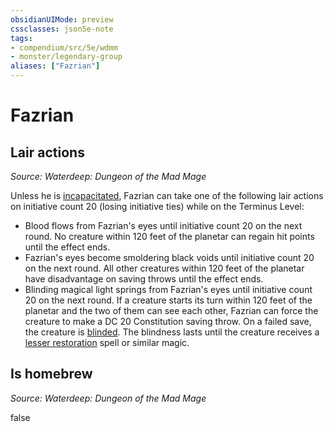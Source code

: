 ```yaml
---
obsidianUIMode: preview
cssclasses: json5e-note
tags:
- compendium/src/5e/wdmm
- monster/legendary-group
aliases: ["Fazrian"]
---
```

# Fazrian

## Lair actions
_Source: Waterdeep: Dungeon of the Mad Mage_

Unless he is [incapacitated](/3-Mechanics/CLI/rules/conditions.md#incapacitated), Fazrian can take one of the following lair actions on initiative count 20 (losing initiative ties) while on the Terminus Level:

- Blood flows from Fazrian's eyes until initiative count 20 on the next round. No creature within 120 feet of the planetar can regain hit points until the effect ends.  
- Fazrian's eyes become smoldering black voids until initiative count 20 on the next round. All other creatures within 120 feet of the planetar have disadvantage on saving throws until the effect ends.  
- Blinding magical light springs from Fazrian's eyes until initiative count 20 on the next round. If a creature starts its turn within 120 feet of the planetar and the two of them can see each other, Fazrian can force the creature to make a DC 20 Constitution saving throw. On a failed save, the creature is [blinded](/3-Mechanics/CLI/rules/conditions.md#blinded). The blindness lasts until the creature receives a [lesser restoration](/3-Mechanics/CLI/spells/lesser-restoration.md) spell or similar magic.  

## Is homebrew
_Source: Waterdeep: Dungeon of the Mad Mage_

false